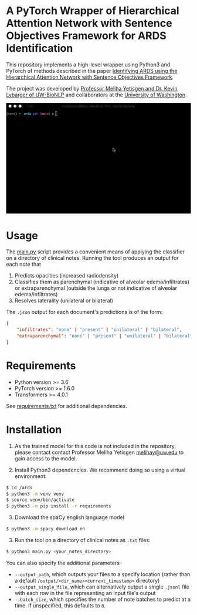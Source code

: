 # A PyTorch Wrapper of Hierarchical Attention Network with Sentence Objectives Framework for ARDS Identification
This repository implements a high-level wrapper using Python3 and PyTorch of methods described in the paper [Identifying ARDS using the Hierarchical Attention Network with Sentence Objectives Framework](https://arxiv.org/abs/2103.06352). 

The project was developed by [Professor Meliha Yetisgen and Dr. Kevin Lybarger of UW-BioNLP](http://depts.washington.edu/bionlp/index.html?people) and collaborators at the [University of Washington](http://www.washington.edu/).

<p align="center"><img src="docs/ards_demo.gif" width="650px"/></p>

# Usage
The [main.py](main.py) script provides a convenient means of applying the classifier on a directory of clinical notes. Running the tool produces an output for each note that 
1. Predicts opacities (increased radiodensity) 
2. Classifies them as parenchymal (indicative of alveolar edema/infiltrates) or extraparenchymal (outside the lungs or not indicative of alveolar edema/infiltrates) 
3. Resolves laterality (unilateral or bilateral)

The `.json` output for each document's predictions is of the form:

```json
{
    "infiltrates": "none" | "present" | "unilateral" | "bilateral",
    "extraparenchymal": "none" | "present" | "unilateral" | "bilateral"
}
```

# Requirements
 - Python version >= 3.6
 - PyTorch version >= 1.6.0
 - Transformers >= 4.0.1

 See [requirements.txt](requirements.txt) for additional dependencies.

# Installation
1. As the trained model for this code is not included in the repository, please contact contact Professor Meliha Yetisgen [melihay@uw.edu](mailto:melihay@uw.edu) to gain access to the model.

2. Install Python3 dependencies. We recommend doing so using a virtual environment:

```sh
$ cd /ards
$ python3 -m venv venv
$ source venv/bin/activate
$ python3 -m pip install -r requirements
```

3. Download the spaCy english language model

```sh
$ python3 -m spacy download en
```

3. Run the tool on a directory of clinical notes as `.txt` files:

```sh
$ python3 main.py <your_notes_directory>
```

You can also specify the additional parameters
- `--output_path`, which outputs your files to a specify location (rather than a default `/output/<dir_name><current_timestamp>` directory)
- `--output_single_file`, which can alternatively output a single `.jsonl` file with each row in the file representing an input file's output
- `--batch_size`, which specifies the number of note batches to predict at a time. If unspecified, this defaults to `8`.
